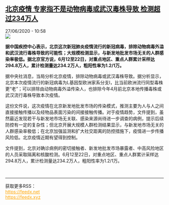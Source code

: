 <!--1593251722000-->
[北京疫情 专家指不是动物病毒或武汉毒株导致 检测超过234万人](http://www.rfi.fr//cn/%E4%B8%AD%E5%9B%BD/20200627-%E5%8C%97%E4%BA%AC%E7%96%AB%E6%83%85-%E4%B8%93%E5%AE%B6%E6%8C%87%E4%B8%8D%E6%98%AF%E5%8A%A8%E7%89%A9%E7%97%85%E6%AF%92%E6%88%96%E6%AD%A6%E6%B1%89%E6%AF%92%E6%A0%AA%E5%AF%BC%E8%87%B4-%E6%A3%80%E6%B5%8B%E8%B6%85%E8%BF%87234%E4%B8%87%E4%BA%BA)
------

<div>27/06/2020 - 10:58</div><img src="https://s.rfi.fr/media/display/ff0f323a-4b34-11ea-a819-005056bfd1d9/w:310/p:16x9/zgb_0.jpg"><p><strong>据中国疾控中心表示，北京这次新冠肺炎疫情流行的新冠病毒，排除动物病毒外溢和武汉流行毒株导致的可能性；大规模检测显示，与新发地批发市场无关的人群感染率极低。据北京官方说，6月12至22日，对重点地区、重点人群累计采样达294.8万人，累计检测量达234.2万人，粗阳性率为1.2/1万。</strong></p><div class="t-content__body u-clearfix"><div class="m-interstitial"></div><p>据中央社消息，当局分析北京疫情，排除动物病毒或武汉毒株导致。据分析显示，北京本次疫情流行的新冠病毒为L基因型欧洲家系分支I，比当前欧洲流行同型毒株更“老”；可以排除由动物病毒外溢传染人，也排除今年4月前北京本地传播毒株或武汉流行毒株导致本次疫情。</p><p>这份文件说，这次疫情在北京新发地批发市场的传染模式，推测主要为人与人之间直接接触传播以及经物品表面污染的间接接触传播。对于疫情趋势，文件提到，虽然最近发现若干与新发地市场无关联、感染来源尚待进一步调查的病例，提示后续防控有一定的复杂性；但北京开展大规模人群检测结果显示，与新发地市场无关的人群感染率极低；在北京加强监测和扩大社交距离的防控措施下，疫情进一步传播风险低。北京疫情近期有望得到控制。</p><p>文件提到，北京对确诊病例的密切接触者、新发地批发市场暴露者、中高风险地区的人员采取隔离和核酸检测。6月12至22日，对重点地区、重点人群累计采样达294.8万人，累计检测量达234.2万人，粗阳性率为1.2/1万。</p><div class="o-self-promo o-self-promo--nl o-self-promo--hidden" data-selfpromo-newsletter></div><div class="o-self-promo o-self-promo--app o-self-promo--hidden" data-selfpromo-app></div></div><br><hr><div>获取更多RSS：<br><a href="https://feedx.net" style="color:orange" target="_blank">https://feedx.net</a> <br><a href="https://feedx.xyz" style="color:orange" target="_blank">https://feedx.xyz</a><br></div>
